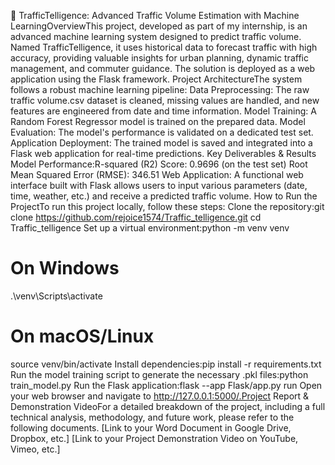 🚦 TrafficTelligence: Advanced Traffic Volume Estimation with Machine LearningOverviewThis project, developed as part of my internship, is an advanced machine learning system designed to predict traffic volume. Named TrafficTelligence, it uses historical data to forecast traffic with high accuracy, providing valuable insights for urban planning, dynamic traffic management, and commuter guidance. The solution is deployed as a web application using the Flask framework.
Project ArchitectureThe system follows a robust machine learning pipeline:
Data Preprocessing: The raw traffic volume.csv dataset is cleaned, missing values are handled, and new features are engineered from date and time information.
Model Training: A Random Forest Regressor model is trained on the prepared data.
Model Evaluation: The model's performance is validated on a dedicated test set.
Application Deployment: The trained model is saved and integrated into a Flask web application for real-time predictions.
Key Deliverables & Results
Model Performance:R-squared (R2) Score: 0.9696 (on the test set)
Root Mean Squared Error (RMSE): 346.51
Web Application: A functional web interface built with Flask allows users to input various parameters (date, time, weather, etc.) and receive a predicted traffic volume.
How to Run the ProjectTo run this project locally, follow these steps:
Clone the repository:git clone https://github.com/rejoice1574/Traffic_telligence.git
cd Traffic_telligence
Set up a virtual environment:python -m venv venv
# On Windows
.\venv\Scripts\activate
# On macOS/Linux
source venv/bin/activate
Install dependencies:pip install -r requirements.txt
Run the model training script to generate the necessary .pkl files:python train_model.py
Run the Flask application:flask --app Flask/app.py run
Open your web browser and navigate to http://127.0.0.1:5000/.Project Report & Demonstration VideoFor a detailed breakdown of the project, including a full technical analysis, methodology, and future work, please refer to the following documents.
[Link to your Word Document in Google Drive, Dropbox, etc.]
[Link to your Project Demonstration Video on YouTube, Vimeo, etc.]

